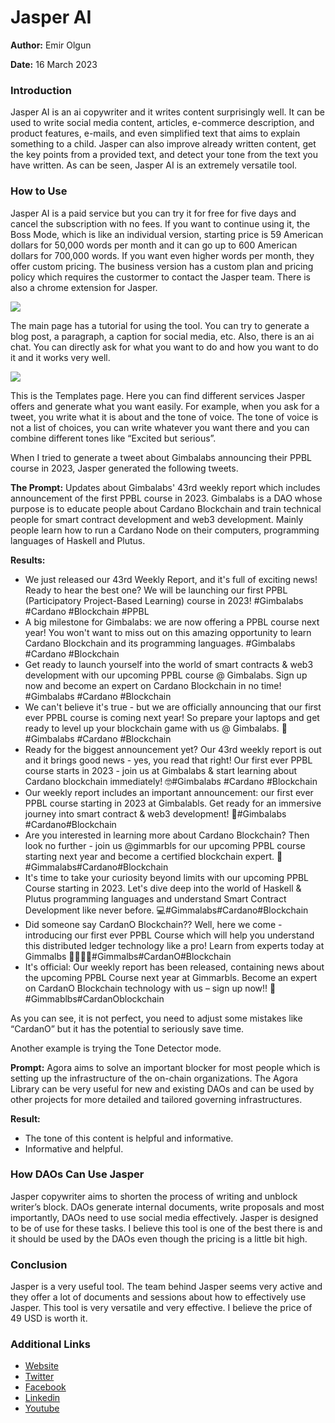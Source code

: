 # Jasper AI

**Author:** Emir Olgun

**Date:** 16 March 2023

### Introduction

Jasper AI is an ai copywriter and it writes content surprisingly well. It can be used to write social media content, articles, e-commerce description, and product features, e-mails, and even simplified text that aims to explain something to a child. Jasper can also improve already written content, get the key points from a provided text, and detect your tone from the text you have written. As can be seen, Jasper AI is an extremely versatile tool.

### How to Use

Jasper AI is a paid service but you can try it for free for five days and cancel the subscription with no fees. If you want to continue using it, the Boss Mode, which is like an individual version, starting price is 59 American dollars for 50,000 words per month and it can go up to 600 American dollars for 700,000 words. If you want even higher words per month, they offer custom pricing. The business version has a custom plan and pricing policy which requires the custormer to contact the Jasper team. There is also a chrome extension for Jasper.

![](https://i.imgur.com/utxofVr.png)

The main page has a tutorial for using the tool. You can try to generate a blog post, a paragraph, a caption for social media, etc. Also, there is an ai chat. You can directly ask for what you want to do and how you want to do it and it works very well.

![](https://i.imgur.com/Qjj4XcC.png)

This is the Templates page. Here you can find different services Jasper offers and generate what you want easily. For example, when you ask for a tweet, you write what it is about and the tone of voice. The tone of voice is not a list of choices, you can write whatever you want there and you can combine different tones like “Excited but serious”.

When I tried to generate a tweet about Gimbalabs announcing their PPBL course in 2023, Jasper generated the following tweets.

**The Prompt:** Updates about Gimbalabs' 43rd weekly report which includes announcement of the first PPBL course in 2023. Gimbalabs is a DAO whose purpose is to educate people about Cardano Blockchain and train technical people for smart contract development and web3 development. Mainly people learn how to run a Cardano Node on their computers, programming languages of Haskell and Plutus.

**Results:**

* We just released our 43rd Weekly Report, and it's full of exciting news! Ready to hear the best one? We will be launching our first PPBL (Participatory Project-Based Learning) course in 2023! #Gimbalabs #Cardano #Blockchain #PPBL
* A big milestone for Gimbalabs: we are now offering a PPBL course next year! You won't want to miss out on this amazing opportunity to learn Cardano Blockchain and its programming languages. #Gimbalabs #Cardano #Blockchain
* Get ready to launch yourself into the world of smart contracts & web3 development with our upcoming PPBL course @ Gimbalabs. Sign up now and become an expert on Cardano Blockchain in no time! #Gimbalabs #Cardano #Blockchain
* We can't believe it's true - but we are officially announcing that our first ever PPBL course is coming next year! So prepare your laptops and get ready to level up your blockchain game with us @ Gimbalabs. 🤩#Gimbalabs #Cardano #Blockchain
* Ready for the biggest announcement yet? Our 43rd weekly report is out and it brings good news - yes, you read that right! Our first ever PPBL course starts in 2023 - join us at Gimbalabs & start learning about Cardano blockchain immediately! 🤓#Gimbalabs #Cardano #Blockchain
* Our weekly report includes an important announcement: our first ever PPBL course starting in 2023 at Gimbalabls. Get ready for an immersive journey into smart contract & web3 development! 🤗#Gimbalabs #Cardano#Blockchain
* Are you interested in learning more about Cardano Blockchain? Then look no further - join us @gimmarbls for our upcoming PPBL course starting next year and become a certified blockchain expert. 🤩#Gimmalabs#Cardano#Blockchain
* It's time to take your curiosity beyond limits with our upcoming PPBL Course starting in 2023. Let's dive deep into the world of Haskell & Plutus programming languages and understand Smart Contract Development like never before. 💻#Gimmalabs#Cardano#Blockchain
* Did someone say CardanO Blockchain?? Well, here we come - introducing our first ever PPBL Course which will help you understand this distributed ledger technology like a pro! Learn from experts today at Gimmalbs 👩‍💻👨‍💻#Gimmalbs#CardanO#Blockchain
* It's official: Our weekly report has been released, containing news about the upcoming PPBL Course next year at Gimmarbls. Become an expert on CardanO Blockchain technology with us – sign up now!! 🎉#Gimmablbs#CardanOblockchain

As you can see, it is not perfect, you need to adjust some mistakes like “CardanO” but it has the potential to seriously save time.

Another example is trying the Tone Detector mode.

**Prompt:** Agora aims to solve an important blocker for most people which is setting up the infrastructure of the on-chain organizations. The Agora Library can be very useful for new and existing DAOs and can be used by other projects for more detailed and tailored governing infrastructures.

**Result:**

* The tone of this content is helpful and informative.
* Informative and helpful.

### How DAOs Can Use Jasper

Jasper copywriter aims to shorten the process of writing and unblock writer’s block. DAOs generate internal documents, write proposals and most importantly, DAOs need to use social media effectively. Jasper is designed to be of use for these tasks. I believe this tool is one of the best there is and it should be used by the DAOs even though the pricing is a little bit high.

### Conclusion

Jasper is a very useful tool. The team behind Jasper seems very active and they offer a lot of documents and sessions about how to effectively use Jasper. This tool is very versatile and very effective. I believe the price of 49 USD is worth it.

### Additional Links

* [Website](https://www.jasper.ai)
* [Twitter](https://twitter.com/heyjasperai)
* [Facebook](https://www.facebook.com/heyjasperai)
* [Linkedin](https://www.linkedin.com/company/heyjasperai/)
* [Youtube](https://www.youtube.com/@JasperAI)
